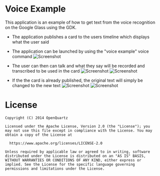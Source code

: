 Voice Example
===========

This application is an example of how to get text from the voice recognition on the Google Glass using the GDK.

- The application publishes a card to the users timeline which displays what the user said

- The application can be launched by using the "voice example" voice command
![Screenshot](screenshots/screenshop-voice-trigger.png)

- The user can then can talk and what they say will be recorded and transcribed to be used in the card
![Screenshot](screenshots/screenshot-regonition.png)
![Screenshot](screenshots/screenshot-text1.png)

- If the the card is already published, the original text will simply be changed to the new text 
![Screenshot](screenshots/screenshot-regonition2.png)
![Screenshot](screenshots/screenshot-text2.png)

License
========
```
Copyright (C) 2014 OpenQuartz

Licensed under the Apache License, Version 2.0 (the "License"); you may not use this file except in compliance with the License. You may obtain a copy of the License at
 
  https://www.apache.org/licenses/LICENSE-2.0

Unless required by applicable law or agreed to in writing, software distributed under the License is distributed on an "AS IS" BASIS, WITHOUT WARRANTIES OR CONDITIONS OF ANY KIND, either express or implied. See the License for the specific language governing permissions and limitations under the License.
```
